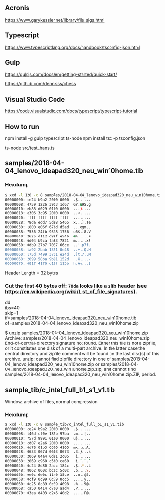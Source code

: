 
## Acronis
https://www.garykessler.net/library/file_sigs.html

## Typescript

https://www.typescriptlang.org/docs/handbook/tsconfig-json.html


## Gulp
https://gulpjs.com/docs/en/getting-started/quick-start/

https://github.com/dennisss/chess

## Visual Studio Code
https://code.visualstudio.com/docs/typescript/typescript-tutorial


## How to run
npm install -g gulp typescript ts-node
npm install
tsc -p tsconfig.json

ts-node src/test_hans.ts


## samples/2018-04-04_lenovo_ideapad320_neu_win10home.tib

### Hexdump

```bash
$ xxd -l 120 -c 8 samples/2018-04-04_lenovo_ideapad320_neu_win10home.tib 
00000000: ce24 b9a2 2000 0000  .$.. ...
00000008: 4759 1226 3953 1d67  GY.&9S.g
00000010: eb88 d029 0100 0000  ...)....
00000018: e306 3c95 2000 0000  ..<. ...
00000020: ffff ffff ffff ffff  ........
00000028: 78da edd7 5d88 5465  x...].Te
00000030: 1800 e06f 676d d5ad  ...ogm..
00000038: 7536 24fb 9338 1756  u6$..8.V
00000040: 2625 d112 d88f e546  &%.....F
00000048: 6d04 b9ca fa83 7821  m.....x!
00000050: 0db9 27b7 7037 66ce  ..'.p7f.
00000058: 1a92 2bab 1351 0e48  ..+..Q.H
00000060: 175d 7499 3711 e24d  .]t.7..M
00000068: 2099 58ba 9b91 152d   .X....-
00000070: 6817 4176 d18f 115b  h.Av...[
```

Header Length = 32 bytes

### Cut the first 40 bytes off: `78da` looks like a zlib header (see https://en.wikipedia.org/wiki/List_of_file_signatures).

dd \
  ibs=40 \
  skip=1 \
  if=samples/2018-04-04_lenovo_ideapad320_neu_win10home.tib \
  of=samples/2018-04-04_lenovo_ideapad320_neu_win10home.zip

$ unzip samples/2018-04-04_lenovo_ideapad320_neu_win10home.zip 
Archive:  samples/2018-04-04_lenovo_ideapad320_neu_win10home.zip
  End-of-central-directory signature not found.  Either this file is not
  a zipfile, or it constitutes one disk of a multi-part archive.  In the
  latter case the central directory and zipfile comment will be found on
  the last disk(s) of this archive.
unzip:  cannot find zipfile directory in one of samples/2018-04-04_lenovo_ideapad320_neu_win10home.zip or
        samples/2018-04-04_lenovo_ideapad320_neu_win10home.zip.zip, and cannot find samples/2018-04-04_lenovo_ideapad320_neu_win10home.zip.ZIP, period.

## sample_tib/c_intel_full_b1_s1_v1.tib

Window, archive of files, normal compression

### Hexdump

```bash
$ xxd -l 120 -c 8 sample_tib/c_intel_full_b1_s1_v1.tib
00000000: ce24 b9a2 2000 0000  .$.. ...
00000008: 146d cf0e 185b 97ba  .m...[..
00000010: 757d 9991 0100 0000  u}......
00000018: cd07 e2a6 2000 0000  .... ...
00000020: 6d78 01b3 6300 4105  mx..c.A.
00000028: 0633 067d 0603 0673  .3.}...s
00000030: 2069 04a4 0d81 2c05   i....,.
00000038: 2069 c960 c560 ca60   i.`.`.`
00000040: 0c24 8d80 2aac 184c  .$..*..L
00000048: 8062 060c bc0c 5c0c  .b....\.
00000050: ee0c 6e0c 1140 35ce  ..n..@5.
00000058: 0cf9 0c99 0c79 0cc5  .....y..
00000060: 0c25 0c89 0c39 4098  .%...9@.
00000068: ca50 0414 d700 aad4  .P......
00000070: 03ea d403 d246 40d2  .....F@.
```
